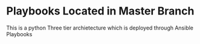 # Playbooks Located in Master Branch
This is a python Three tier archietecture which is deployed through Ansible Playbooks
